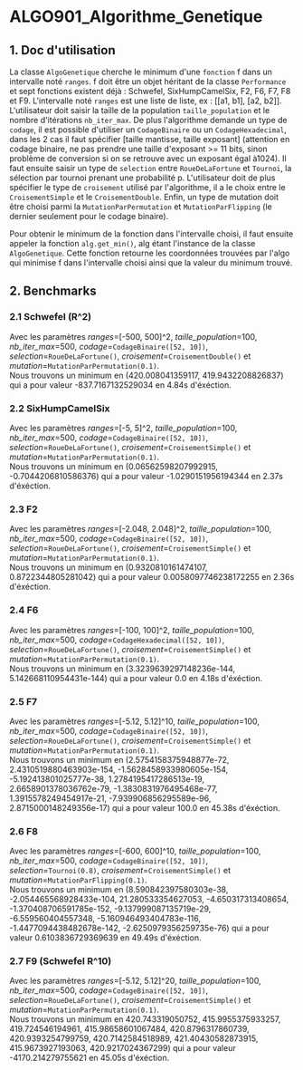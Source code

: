 # ALGO901_Algorithme_Genetique

## 1. Doc d'utilisation

La classe ```AlgoGenetique``` cherche le minimum d'une ```fonction``` f dans un intervalle noté ```ranges```. f doit être un objet héritant de la classe ```Performance``` et sept fonctions existent déjà : Schwefel, SixHumpCamelSix, F2, F6, F7, F8 et F9. L'intervalle noté ```ranges``` est une liste de liste, ex : [[a1, b1], [a2, b2]]. L'utilisateur doit saisir la taille de la population  ```taille_population``` et le nombre d'itérations ```nb_iter_max```. De plus l'algorithme demande un type de ```codage```, il est possible d'utiliser un ```CodageBinaire``` ou un ```CodageHexadecimal```, dans les 2 cas il faut spécifier [taille mantisse, taille exposant] (attention en codage binaire, ne pas prendre une taille d'exposant >= 11 bits, sinon problème de conversion si on se retrouve avec un exposant égal à1024). Il faut ensuite saisir un type de ```selection``` entre ```RoueDeLaFortune``` et ```Tournoi```, la sélection par tournoi prenant une probabilité p. L'utilisateur doit de plus spécifier le type de ```croisement``` utilisé par l'algorithme, il a le choix entre le ```CroisementSimple``` et le ```CroisementDouble```. Enfin, un type de mutation doit être choisi parmi la ```MutationParPermutation``` et ```MutationParFlipping``` (le dernier seulement pour le codage binaire).
 
Pour obtenir le minimum de la fonction dans l'intervalle choisi, il faut ensuite appeler la fonction ```alg.get_min()```, alg étant l'instance de la classe ```AlgoGenetique```. Cette fonction retourne les coordonnées trouvées par l'algo qui minimise f dans l'intervalle choisi ainsi que la valeur du minimum trouvé.

## 2. Benchmarks
### 2.1 Schwefel (R^2)
Avec les paramètres _ranges_=[-500, 500]^2, _taille\_population_=100, _nb\_iter\_max_=500, _codage_=```CodageBinaire([52, 10])```, _selection_=```RoueDeLaFortune()```, _croisement_=```CroisementDouble()``` et _mutation_=```MutationParPermutation(0.1)```. \
Nous trouvons un minimum en (420.008041359117, 419.9432208826837) qui a pour valeur -837.7167132529034 en 4.84s d'éxéction.
### 2.2 SixHumpCamelSix
Avec les paramètres _ranges_=[-5, 5]^2, _taille\_population_=100, _nb\_iter\_max_=500, _codage_=```CodageBinaire([52, 10])```, _selection_=```RoueDeLaFortune()```, _croisement_=```CroisementSimple()``` et _mutation_=```MutationParPermutation(0.1)```. \
Nous trouvons un minimum en (0.06562598207992915, -0.7044206810586376) qui a pour valeur -1.0290151956194344 en 2.37s d'éxéction.
### 2.3 F2
Avec les paramètres _ranges_=[-2.048, 2.048]^2, _taille\_population_=100, _nb\_iter\_max_=500, _codage_=```CodageBinaire([52, 10])```, _selection_=```RoueDeLaFortune()```, _croisement_=```CroisementSimple()``` et _mutation_=```MutationParPermutation(0.1)```. \
Nous trouvons un minimum en (0.9320810161474107, 0.8722344805281042) qui a pour valeur 0.0058097746238172255 en 2.36s d'éxéction.
### 2.4 F6
Avec les paramètres _ranges_=[-100, 100]^2, _taille\_population_=100, _nb\_iter\_max_=500, _codage_=```CodageHexadecimal([52, 10])```, _selection_=```RoueDeLaFortune()```, _croisement_=```CroisementSimple()``` et _mutation_=```MutationParPermutation(0.1)```. \
Nous trouvons un minimum en (3.3239639297148236e-144, 5.142668110954431e-144) qui a pour valeur 0.0 en 4.18s d'éxéction.
### 2.5 F7
Avec les paramètres _ranges_=[-5.12, 5.12]^10, _taille\_population_=100, _nb\_iter\_max_=500, _codage_=```CodageBinaire([52, 10])```, _selection_=```RoueDeLaFortune()```, _croisement_=```CroisementSimple()``` et _mutation_=```MutationParPermutation(0.1)```. \
Nous trouvons un minimum en (2.5754158375948877e-72, 2.4310519880463903e-154, -1.5628458933980605e-154, -5.192413801025777e-38, 1.2784195417286513e-19, 2.6658901378036762e-79, -1.3830831976495468e-77, 1.3915578249454917e-21, -7.939906856295589e-96, 2.8715000148249356e-17) qui a pour valeur 100.0 en 45.38s d'éxéction.
### 2.6 F8
Avec les paramètres _ranges_=[-600, 600]^10, _taille\_population_=100, _nb\_iter\_max_=500, _codage_=```CodageBinaire([52, 10])```, _selection_=```Tournoi(0.8)```, _croisement_=```CroisementSimple()``` et _mutation_=```MutationParFlipping(0.1)```. \
Nous trouvons un minimum en (8.590842397580303e-38, -2.054465568928433e-104, 21.280533354627053, -4.650317313408654, -1.370408706591785e-152, -9.137999087135719e-29, -6.559560404557348, -5.160946493404783e-116, -1.4477094438482678e-142, -2.6250979356259735e-76) qui a pour valeur 0.6103836729369639 en 49.49s d'éxéction.
### 2.7 F9 (Schwefel R^10)
Avec les paramètres _ranges_=[-5.12, 5.12]^20, _taille\_population_=100, _nb\_iter\_max_=500, _codage_=```CodageBinaire([52, 10])```, _selection_=```RoueDeLaFortune()```, _croisement_=```CroisementSimple()``` et _mutation_=```MutationParPermutation(0.1)```. \
Nous trouvons un minimum en 420.743319050752, 415.9955375933257, 419.724546194961, 415.98658601067484, 420.8796317860739, 420.9393254799759, 420.7142584518989, 421.40430582873915, 415.9673927193063, 420.9217024367299) qui a pour valeur -4170.214279755621 en 45.05s d'éxéction.
